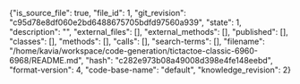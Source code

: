 {"is_source_file": true, "file_id": 1, "git_revision": "c95d78e8df060e2bd6488675705bdfd97560a939", "state": 1, "description": "", "external_files": [], "external_methods": [], "published": [], "classes": [], "methods": [], "calls": [], "search-terms": [], "filename": "/home/kavia/workspace/code-generation/tictactoe-classic-6960-6968/README.md", "hash": "c282e973b08a49008d398e4fe148eebd", "format-version": 4, "code-base-name": "default", "knowledge_revision": 2}